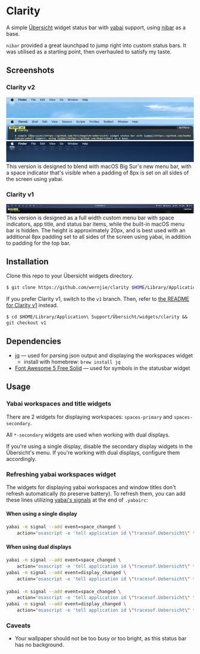 # Clarity

A simple [Übersicht](https://github.com/felixhageloh/uebersicht) widget status bar with [yabai](https://github.com/koekeishiya/yabai) support, using [nibar](https://github.com/kkga/nibar) as a base.

`nibar` provided a great launchpad to jump right into custom status bars. It was utilised as a starting point, then overhauled to satisfy my taste.

## Screenshots

### Clarity v2
![](showcase/screenshot_v2L.png)
![](showcase/screenshot_v2W.png)
![](showcase/screenshot_v2D.png)
This version is designed to blend with macOS Big Sur's new menu bar, with a space indicator that's visible when a padding of 8px is set on all sides of the screen using yabai.

### Clarity v1
![](showcase/screenshot_v1.png)
This version is designed as a full width custom menu bar with space indicators, app title, and status bar items, while the built-in macOS menu bar is hidden. The height is approximately 20px, and is best used with an additional 8px padding set to all sides of the screen using yabai, in addition to padding for the top bar.

## Installation

Clone this repo to your Übersicht widgets directory.

```bash
$ git clone https://github.com/wernjie/clarity $HOME/Library/Application\ Support/Übersicht/widgets/clarity
```

If you prefer Clarity v1, switch to the `v1` branch. Then, refer to [the README for Clarity v1](https://github.com/wernjie/clarity/blob/v1/README.md) instead.
```
$ cd $HOME/Library/Application\ Support/Übersicht/widgets/clarity && git checkout v1
```

## Dependencies

- [jq](https://github.com/stedolan/jq) — used for parsing json output and displaying the workspaces widget
    - install with homebrew: `brew install jq`
- [Font Awesome 5 Free Solid](https://fontawesome.com/) — used for symbols in the statusbar widget

## Usage

### Yabai workspaces and title widgets

There are 2 widgets for displaying workspaces: `spaces-primary` and `spaces-secondary`.

All `*-secondary` widgets are used when working with dual displays.

If you're using a single display, disable the secondary display widgets in the Übersicht's menu. If you're working with dual displays, configure them accordingly.

### Refreshing yabai workspaces widget

The widgets for displaying yabai workspaces and window titles don't refresh automatically (to preserve battery). To refresh them, you can add these lines utilizing [yabai's signals](https://github.com/koekeishiya/yabai/wiki/Commands#automation-with-rules-and-signals) at the end of `.yabairc`:

#### When using a single display

```sh
yabai -m signal --add event=space_changed \
    action="osascript -e 'tell application id \"tracesof.Uebersicht\" to refresh widget id \"clarity-spaces-primary-jsx\"'"
```

#### When using dual displays

```sh
yabai -m signal --add event=space_changed \
    action="osascript -e 'tell application id \"tracesof.Uebersicht\" to refresh widget id \"clarity-spaces-primary-jsx\"'"
yabai -m signal --add event=display_changed \
    action="osascript -e 'tell application id \"tracesof.Uebersicht\" to refresh widget id \"clarity-spaces-primary-jsx\"'"

yabai -m signal --add event=space_changed \
    action="osascript -e 'tell application id \"tracesof.Uebersicht\" to refresh widget id \"clarity-spaces-secondary-jsx\"'"
yabai -m signal --add event=display_changed \
    action="osascript -e 'tell application id \"tracesof.Uebersicht\" to refresh widget id \"clarity-spaces-secondary-jsx\"'"
```

### Caveats

- Your wallpaper should not be too busy or too bright, as this status bar has no background.


